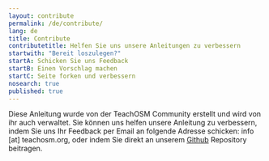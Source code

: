 ```yaml
---
layout: contribute
permalink: /de/contribute/
lang: de
title: Contribute
contributetitle: Helfen Sie uns unsere Anleitungen zu verbessern
startwith: "Bereit loszulegen?"
startA: Schicken Sie uns Feedback
startB: Einen Vorschlag machen
startC: Seite forken und verbessern
nosearch: true
published: true
---
```


Diese Anleitung wurde von der TeachOSM Community erstellt
und wird von ihr auch verwaltet. Sie können uns helfen unsere Anleitung zu verbessern, indem Sie uns Ihr Feedback per Email an folgende Adresse schicken: info [at] teachosm.org, 
oder indem Sie direkt an unserem [Github](http://github.com/osmlab/teachosm) Repository beitragen.
